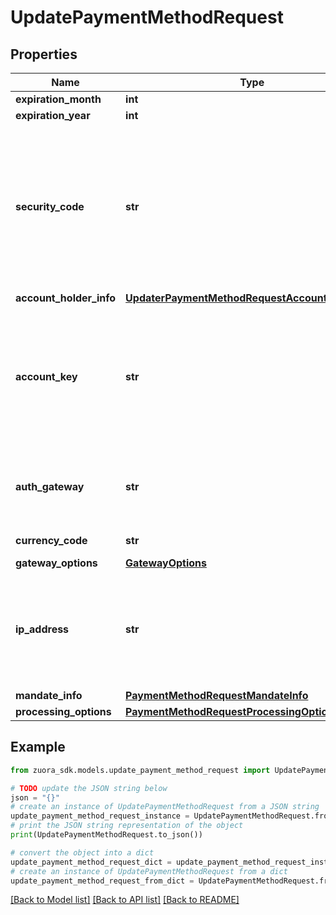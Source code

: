 # UpdatePaymentMethodRequest


## Properties

Name | Type | Description | Notes
------------ | ------------- | ------------- | -------------
**expiration_month** | **int** | One or two digits expiration month (1-12).           | [optional] 
**expiration_year** | **int** | Four-digit expiration year.  | [optional] 
**security_code** | **str** | Optional. It is the CVV or CVV2 security code specific for the credit card or debit card. To ensure PCI compliance, this value is not stored and cannot be queried.   If securityCode code is not passed in the request payload, this operation only updates related fields in the payload. It does not validate the payment method through the gateway.  If securityCode is passed in the request payload, this operation retrieves the credit card information from payload and validates them through the gateway.  | [optional] 
**account_holder_info** | [**UpdaterPaymentMethodRequestAccountHolderInfo**](UpdaterPaymentMethodRequestAccountHolderInfo.md) |  | [optional] 
**account_key** | **str** | The ID of the customer account associated with this payment method, such as &#x60;2x92c0f859b0480f0159d3a4a6ee5bb6&#x60;.  **Note:** You can use this field to associate an orphan payment method with a customer account. If a payment method is already associated with a customer account, you cannot change the associated payment method through this operation. You cannot remove the previous account ID and leave this field empty, either.  | [optional] 
**auth_gateway** | **str** | Specifies the ID of the payment gateway that Zuora will use to authorize the payments that are made with the payment method.   This field is not supported in updating Credit Card Reference Transaction payment methods.  | [optional] 
**currency_code** | **str** | The currency used for payment method authorization.  | [optional] 
**gateway_options** | [**GatewayOptions**](GatewayOptions.md) |  | [optional] 
**ip_address** | **str** | The IPv4 or IPv6 information of the user when the payment method is created or updated. Some gateways use this field for fraud prevention. If this field is passed to Zuora, Zuora directly passes it to gateways.   If the IP address length is beyond 45 characters, a validation error occurs.  For validating SEPA payment methods on Stripe v2, this field is required.  | [optional] 
**mandate_info** | [**PaymentMethodRequestMandateInfo**](PaymentMethodRequestMandateInfo.md) |  | [optional] 
**processing_options** | [**PaymentMethodRequestProcessingOptions**](PaymentMethodRequestProcessingOptions.md) |  | [optional] 

## Example

```python
from zuora_sdk.models.update_payment_method_request import UpdatePaymentMethodRequest

# TODO update the JSON string below
json = "{}"
# create an instance of UpdatePaymentMethodRequest from a JSON string
update_payment_method_request_instance = UpdatePaymentMethodRequest.from_json(json)
# print the JSON string representation of the object
print(UpdatePaymentMethodRequest.to_json())

# convert the object into a dict
update_payment_method_request_dict = update_payment_method_request_instance.to_dict()
# create an instance of UpdatePaymentMethodRequest from a dict
update_payment_method_request_from_dict = UpdatePaymentMethodRequest.from_dict(update_payment_method_request_dict)
```
[[Back to Model list]](../README.md#documentation-for-models) [[Back to API list]](../README.md#documentation-for-api-endpoints) [[Back to README]](../README.md)


